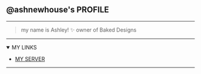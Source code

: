 ##  @ashnewhouse's PROFILE

---

>  my name is Ashley! ✨️
>  owner of Baked Designs

--- 


<details open>
<summary>MY LINKS</summary>

- [MY SERVER](https://discord.gg/nnFh7k63Jn)

</details open>



*******

<!---
ashnewhouse/ashnewhouse is a ✨ special ✨ repository because its `README.md` (this file) appears on your GitHub profile.
You can click the Preview link to take a look at your changes. 
THIS IS ALSO HOW YOU MAKE A COMMENT
--->

